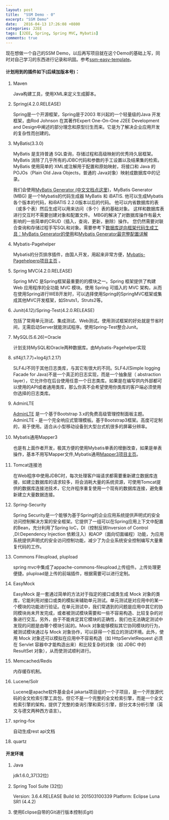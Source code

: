 ```yaml
---
layout: post
title:  "SSM Demo - 0"
excerpt: "SSM Demo"
date:   2016-04-13 17:26:08 +0800
categories: J2EE
tags: [J2EE, Spring, Spring MVC, Mybatis]
comments: true
---
```


现在想做一个自己的SSM Demo，以后再写项目就在这个Demo的基础上写，同时对自己学习的东西进行记录和巩固。参考[ssm-easy-template](https://github.com/ichenkaihua/ssm-easy-template)。

#### 计划用到的插件如下(后续加版本号)：

1. Maven

    Java构建工具，使用XML来定义生成脚本。
2. Spring(4.2.0.RELEASE)

    Spring是一个开源框架，Spring是于2003 年兴起的一个轻量级的Java 开发框架，由Rod Johnson 在其著作Expert One-On-One J2EE Development and Design中阐述的部分理念和原型衍生而来。它是为了解决企业应用开发的复杂性而创建的。
5. MyBatis(3.3.0)

    MyBatis 是支持普通 SQL查询，存储过程和高级映射的优秀持久层框架。MyBatis 消除了几乎所有的JDBC代码和参数的手工设置以及结果集的检索。MyBatis 使用简单的 XML或注解用于配置和原始映射，将接口和 Java 的POJOs（Plain Old Java Objects，普通的 Java对象）映射成数据库中的记录。

    我们会使用[MyBatis Generator](http://www.mybatis.org/generator/)[ (中文文档点这里)](http://mbg.cndocs.tk/)，MyBatis Generator (MBG) 是一个Mybatis的代码生成器 MyBatis 和 iBATIS. 他可以生成Mybatis各个版本的代码，和iBATIS 2.2.0版本以后的代码。 他可以内省数据库的表（或多个表）然后生成可以用来访问（多个）表的基础对象。 这样和数据库表进行交互时不需要创建对象和配置文件。 MBG的解决了对数据库操作有最大影响的一些简单的CRUD（插入，查询，更新，删除）操作。 您仍然需要对联合查询和存储过程手写SQL和对象。需要参考下[数据库逆向框架代码生成工具：MyBatis Generator的使用](http://my.oschina.net/lujianing/blog/200135)和[Mybatis Generator最完整配置详解](http://www.jianshu.com/p/e09d2370b796)
6. Mybatis-Pagehelper

    Mybatis的分页排序插件，由国人开发，用起来非常方便，[Mybatis-Pagehelperp项目主页](https://github.com/pagehelper/Mybatis-PageHelper) 。

3. Spring MVC(4.2.0.RELEASE)

    Spring MVC 是Spring框架最重要的的模块之一。Spring 框架提供了构建 Web 应用程序的全功能 MVC 模块。使用 Spring 可插入的 MVC 架构，从而在使用Spring进行WEB开发时，可以选择使用Spring的SpringMVC框架或集成其他MVC开发框架，如Struts1，Struts2等。

9. Junit(4.12)/Spring-Test(4.2.0.RELEASE)

    包括了常用单元测试、集成测试、Web测试。使用测试框架的好处就是节省时间，无需启动Server就能测试程序。使用Spring-Test整合Junit。

8. MySQL(5.6.26)+Oracle

    计划支持MySQL和Oracle两种数据库。由Mybatis-Pagehelper实现

10. slf4j(1.7.7)+log4j(1.2.17)

    SLF4J不同于其他日志类库，与其它有很大的不同。SLF4J(Simple logging Facade for Java)不是一个真正的日志实现，而是一个抽象层（ abstraction layer），它允许你在后台使用任意一个日志类库。如果是在编写供内外部都可以使用的API或者通用类库，那么你真不会希望使用你类库的客户端必须使用你选择的日志类库。
4. AdminLTE

    [AdminLTE](https://github.com/almasaeed2010/AdminLTE) 是一个基于Bootstrap 3.x的免费高级管理控制面板主题。AdminLTE - 是一个完全响应式管理模板。基于Bootstrap3框架。高度可定制的，易于使用。适合从小型移动设备到大型台式机很多的屏幕分辨率。
7. Mybatis通用Mapper3

    也是有上面作者开发，极其方便的使用Mybatis单表的增删改查，如果是单表操作，基本不用写Mapper文件,Mybatis通用[Mapper3项目主页](https://github.com/abel533/Mapper)。

11. Tomcat连接池

    在Web程序中使用JDBC时，每次处理客户端请求都需要重新建立数据库连接，如建立数据库的请求较多，将会消耗大量的系统资源，可使用Tomcat提供的数据库连接池技术，它允许程序重复使用一个现有的数据库连接，避免重新建立大量数据连接。
12. Spring-Security

    Spring Security是一个能够为基于Spring的企业应用系统提供声明式的安全访问控制解决方案的安全框架。它提供了一组可以在Spring应用上下文中配置的Bean，充分利用了Spring IoC，DI（控制反转Inversion of Control ,DI:Dependency Injection 依赖注入）和AOP（面向切面编程）功能，为应用系统提供声明式的安全访问控制功能，减少了为企业系统安全控制编写大量重复代码的工作。
13. Commons Fileupload, plupload

    spring mvc中集成了appache-commons-fileupload上传组件。上传处理更便捷。plupload是上传的前端插件，根据需要可以进行定制。
14. EasyMock

    EasyMock 是一套通过简单的方法对于指定的接口或类生成 Mock 对象的类库，它能利用对接口或类的模拟来辅助单元测试。单元测试是对应用中的某一个模块的功能进行验证。在单元测试中，我们常遇到的问题是应用中其它的协同模块尚未开发完成，或者被测试模块需要和一些不容易构造、比较复杂的对象进行交互。另外，由于不能肯定其它模块的正确性，我们也无法确定测试中发现的问题是由哪个模块引起的。Mock 对象能够模拟其它协同模块的行为，被测试模块通过与 Mock 对象协作，可以获得一个孤立的测试环境。此外，使用 Mock 对象还可以模拟在应用中不容易构造（如 HttpServletRequest 必须在 Servlet 容器中才能构造出来）和比较复杂的对象（如 JDBC 中的 ResultSet 对象），从而使测试顺利进行。
16. Memcached/Redis

    内存缓存机制。
17. Lucene/Solr

    Lucene是apache软件基金会4 jakarta项目组的一个子项目，是一个开放源代码的全文检索引擎工具包，但它不是一个完整的全文检索引擎，而是一个全文检索引擎的架构，提供了完整的查询引擎和索引引擎，部分文本分析引擎（英文与德文两种西方语言）。
    
18. spring-fox

	自动生成rest api文档
    
18. quartz


#### 开发环境

1. Java

    jdk1.6.0_37(32位)

2. Spring Tool Suite (32位)

    Version: 3.6.4.RELEASE
    Build Id: 201503100339
    Platform: Eclipse Luna SR1 (4.4.2)
3. 使用Eclipse自带的Git进行版本控制(Egit)
